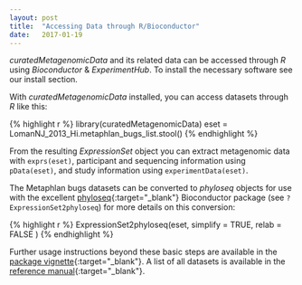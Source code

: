 ```yaml
---
layout: post
title:  "Accessing Data through R/Bioconductor"
date:   2017-01-19
---
```

*curatedMetagenomicData* and its related data can be accessed through *R* using *Bioconductor* & *ExperimentHub*. To install the necessary software see our install section.

With *curatedMetagenomicData* installed, you can access datasets through *R* like this:

{% highlight r %}
library(curatedMetagenomicData)
eset = LomanNJ_2013_Hi.metaphlan_bugs_list.stool()
{% endhighlight %}

From the resulting *ExpressionSet* object you can extract metagenomic data with `exprs(eset)`, participant and sequencing information using `pData(eset)`, and study information using `experimentData(eset)`.

The Metaphlan bugs datasets can be converted to *phyloseq* objects for use with the excellent [phyloseq](bioconductor.org/packages/phyloseq){:target="_blank"} Bioconductor package (see `?ExpressionSet2phyloseq`) for more details on this conversion:

{% highlight r %}
ExpressionSet2phyloseq(eset, simplify = TRUE, relab = FALSE )
{% endhighlight %}

Further usage instructions beyond these basic steps are available in the [package vignette](https://bioconductor.org/packages/release/data/experiment/vignettes/curatedMetagenomicData/inst/doc/curatedMetagenomicData.html){:target="_blank"}. A list of all datasets is available in the [reference manual](http://bioconductor.org/packages/release/data/experiment/manuals/curatedMetagenomicData/man/curatedMetagenomicData.pdf){:target="_blank"}.
